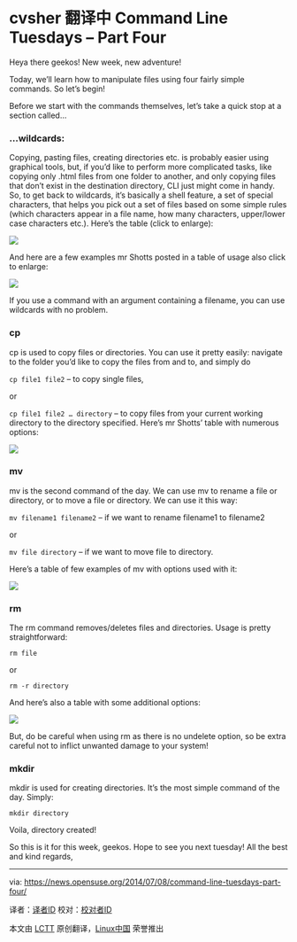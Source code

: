 cvsher 翻译中
Command Line Tuesdays – Part Four
================================================================================
Heya there geekos! New week, new adventure!

Today, we’ll learn how to manipulate files using four fairly simple commands. So let’s begin!

Before we start with the commands themselves, let’s take a quick stop at a section called…

### …wildcards: ###

Copying, pasting files, creating directories etc. is probably easier using graphical tools, but, if you’d like to perform more complicated tasks, like copying only .html files from one folder to another, and only copying files that don’t exist in the destination directory, CLI just might come in handy. So, to get back to wildcards, it’s basically a shell feature, a set of special characters, that helps you pick out a set of files based on some simple rules (which characters appear in a file name, how many characters, upper/lower case characters etc.). Here’s the table (click to enlarge):

![](https://news.opensuse.org/wp-content/uploads/2014/07/Screenshot-08.-07.-2014-125946.png)

And here are a few examples mr Shotts posted in a table of usage also click to enlarge: 

![](https://news.opensuse.org/wp-content/uploads/2014/07/Screenshot-08.-07.-2014-125959.png)

If you use a command with an argument containing a filename, you can use wildcards with no problem.

### cp ###

cp is used to copy files or directories. You can use it pretty easily: navigate to the folder you’d like to copy the files from and to, and simply do

`cp file1 file2` – to copy single files,

or

`cp file1 file2 … directory` – to copy files from your current working directory to the directory specified. Here’s mr Shotts’ table with numerous options:

![](https://news.opensuse.org/wp-content/uploads/2014/07/Screenshot-08.-07.-2014-134248.png)

### mv ###

mv is the second command of the day. We can use mv to rename a file or directory, or to move a file or directory. We can use it this way:

`mv filename1 filename2` – if we want to rename filename1 to filename2

or

`mv file directory` – if we want to move file to directory.

Here’s a table of few examples of mv with options used with it:

![](https://news.opensuse.org/wp-content/uploads/2014/07/Screenshot-08.-07.-2014-133515.png)

### rm ###

The rm command removes/deletes files and directories. Usage is pretty straightforward:

    rm file

or

    rm -r directory

And here’s also a table with some additional options:

![](https://news.opensuse.org/wp-content/uploads/2014/07/Screenshot-08.-07.-2014-133529.png)

But, do be careful when using rm as there is no undelete option, so be extra careful not to inflict unwanted damage to your system!

### mkdir ###

mkdir is used for creating directories. It’s the most simple command of the day. Simply:

    mkdir directory

Voila, directory created!

So this is it for this week, geekos. Hope to see you next tuesday! All the best and kind regards,

--------------------------------------------------------------------------------

via: https://news.opensuse.org/2014/07/08/command-line-tuesdays-part-four/

译者：[译者ID](https://github.com/译者ID) 校对：[校对者ID](https://github.com/校对者ID)

本文由 [LCTT](https://github.com/LCTT/TranslateProject) 原创翻译，[Linux中国](http://linux.cn/) 荣誉推出
